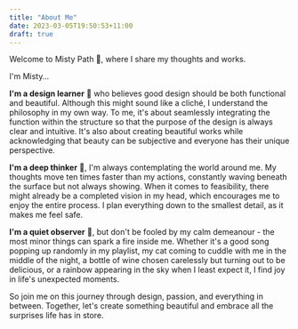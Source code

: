 ```yaml
---
title: "About Me"
date: 2023-03-05T19:50:53+11:00
draft: true
---
```


Welcome to Misty Path 🌿, where I share my thoughts and works.

I'm Misty…

**I'm a design learner** 🎨 who believes good design should be both functional and beautiful. Although this might sound like a cliché, I understand the philosophy in my own way. To me, it's about seamlessly integrating the function within the structure so that the purpose of the design is always clear and intuitive. It's also about creating beautiful works while acknowledging that beauty can be subjective and everyone has their unique perspective.

**I'm a deep thinker** 💭, I'm always contemplating the world around me. My thoughts move ten times faster than my actions, constantly waving beneath the surface but not always showing. When it comes to feasibility, there might already be a completed vision in my head, which encourages me to enjoy the entire process. I plan everything down to the smallest detail, as it makes me feel safe.

**I'm a quiet observer** 👀, but don't be fooled by my calm demeanour - the most minor things can spark a fire inside me. Whether it's a good song popping up randomly in my playlist, my cat coming to cuddle with me in the middle of the night, a bottle of wine chosen carelessly but turning out to be delicious, or a rainbow appearing in the sky when I least expect it, I find joy in life's unexpected moments.

So join me on this journey through design, passion, and everything in between. Together, let's create something beautiful and embrace all the surprises life has in store.